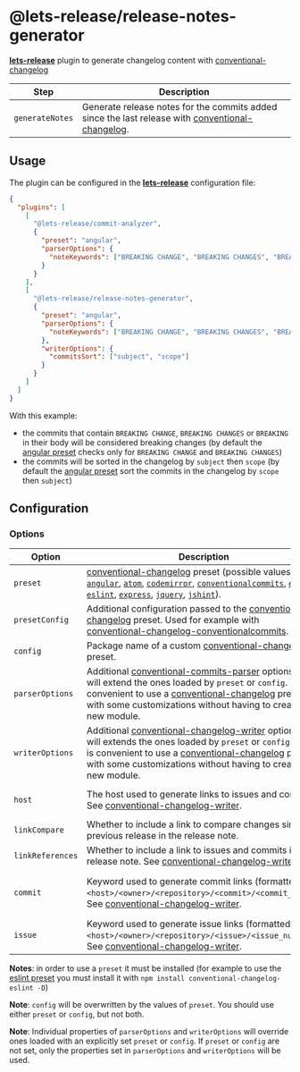 # @lets-release/release-notes-generator

**[lets-release][]** plugin to generate changelog content with [conventional-changelog][]

| Step            | Description                                                                                          |
|-----------------|------------------------------------------------------------------------------------------------------|
| `generateNotes` | Generate release notes for the commits added since the last release with [conventional-changelog][]. |

## Usage

The plugin can be configured in the **[lets-release][]** configuration file:

```json
{
  "plugins": [
    [
      "@lets-release/commit-analyzer",
      {
        "preset": "angular",
        "parserOptions": {
          "noteKeywords": ["BREAKING CHANGE", "BREAKING CHANGES", "BREAKING"]
        }
      }
    ],
    [
      "@lets-release/release-notes-generator",
      {
        "preset": "angular",
        "parserOptions": {
          "noteKeywords": ["BREAKING CHANGE", "BREAKING CHANGES", "BREAKING"]
        },
        "writerOptions": {
          "commitsSort": ["subject", "scope"]
        }
      }
    ]
  ]
}
```

With this example:

- the commits that contain `BREAKING CHANGE`, `BREAKING CHANGES` or `BREAKING` in their body will be considered breaking changes (by default the [angular preset][angular] checks only for `BREAKING CHANGE` and `BREAKING CHANGES`)
- the commits will be sorted in the changelog by `subject` then `scope` (by default the [angular preset][angular] sort the commits in the changelog by `scope` then `subject`)

## Configuration

### Options

| Option           | Description                                                                                                                                                                                                                                                              | Default                                                    |
|------------------|--------------------------------------------------------------------------------------------------------------------------------------------------------------------------------------------------------------------------------------------------------------------------|------------------------------------------------------------|
| `preset`         | [conventional-changelog][] preset (possible values: [`angular`][angular], [`atom`][atom], [`codemirror`][codemirror], [`conventionalcommits`][conventionalcommits], [`ember`][ember], [`eslint`][eslint], [`express`][express], [`jquery`][jquery], [`jshint`][jshint]). | [`conventionalcommits`][conventionalcommits]               |
| `presetConfig`   | Additional configuration passed to the [conventional-changelog][] preset. Used for example with [conventional-changelog-conventionalcommits][].                                                                                                                          | -                                                          |
| `config`         | Package name of a custom [conventional-changelog][] preset.                                                                                                                                                                                                              | -                                                          |
| `parserOptions`  | Additional [conventional-commits-parser][] options that will extend the ones loaded by `preset` or `config`. This is convenient to use a [conventional-changelog][] preset with some customizations without having to create a new module.                               | -                                                          |
| `writerOptions`  | Additional [conventional-changelog-writer][] options that will extends the ones loaded by `preset` or `config`. This is convenient to use a [conventional-changelog][] preset with some customizations without having to create a new module.                            | -                                                          |
| `host`           | The host used to generate links to issues and commits. See [conventional-changelog-writer][].                                                                                                                                                                            | The host from the [`repositoryurl`][repositoryurl] option. |
| `linkCompare`    | Whether to include a link to compare changes since previous release in the release note.                                                                                                                                                                                 | `true`                                                     |
| `linkReferences` | Whether to include a link to issues and commits in the release note. See [conventional-changelog-writer][].                                                                                                                                                              | `true`                                                     |
| `commit`         | Keyword used to generate commit links (formatted as `<host>/<owner>/<repository>/<commit>/<commit_sha>`). See [conventional-changelog-writer][].                                                                                                                         | `commits` for Bitbucket repositories, `commit` otherwise   |
| `issue`          | Keyword used to generate issue links (formatted as `<host>/<owner>/<repository>/<issue>/<issue_number>`). See [conventional-changelog-writer][].                                                                                                                         | `issue` for Bitbucket repositories, `issues` otherwise     |

**Notes**: in order to use a `preset` it must be installed (for example to use the [eslint preset][eslint] you must install it with `npm install conventional-changelog-eslint -D`)

**Note**: `config` will be overwritten by the values of `preset`. You should use either `preset` or `config`, but not both.

**Note**: Individual properties of `parserOptions` and `writerOptions` will override ones loaded with an explicitly set `preset` or `config`.
If `preset` or `config` are not set, only the properties set in `parserOptions` and `writerOptions` will be used.

[lets-release]: ../../
[conventional-changelog]: https://github.com/conventional-changelog/conventional-changelog
[angular]: https://github.com/conventional-changelog/conventional-changelog/tree/master/packages/conventional-changelog-angular
[atom]: https://github.com/conventional-changelog/conventional-changelog/tree/master/packages/conventional-changelog-atom
[codemirror]: https://github.com/conventional-changelog/conventional-changelog/tree/master/packages/conventional-changelog-codemirror
[conventionalcommits]: https://github.com/conventional-changelog/conventional-changelog/tree/master/packages/conventional-changelog-conventionalcommits
[ember]: https://github.com/conventional-changelog/conventional-changelog/tree/master/packages/conventional-changelog-ember
[eslint]: https://github.com/conventional-changelog/conventional-changelog/tree/master/packages/conventional-changelog-eslint
[express]: https://github.com/conventional-changelog/conventional-changelog/tree/master/packages/conventional-changelog-express
[jquery]: https://github.com/conventional-changelog/conventional-changelog/tree/master/packages/conventional-changelog-jquery
[jshint]: https://github.com/conventional-changelog/conventional-changelog/tree/master/packages/conventional-changelog-jshint
[conventional-changelog-conventionalcommits]: https://github.com/conventional-changelog/conventional-changelog-config-spec
[conventional-commits-parser]: https://github.com/conventional-changelog/conventional-changelog/tree/master/packages/conventional-commits-parser
[conventional-changelog-writer]: https://github.com/conventional-changelog/conventional-changelog/tree/master/packages/conventional-changelog-writer
[repositoryurl]: ../../libs/config/src/schemas/Options.ts
